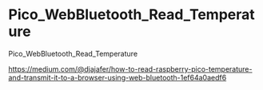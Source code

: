 # Pico_WebBluetooth_Read_Temperature
Pico_WebBluetooth_Read_Temperature

https://medium.com/@djajafer/how-to-read-raspberry-pico-temperature-and-transmit-it-to-a-browser-using-web-bluetooth-1ef64a0aedf6

